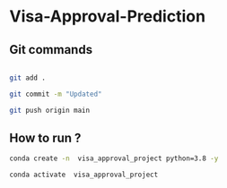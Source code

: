# Visa-Approval-Prediction

## Git commands

```bash

git add .

git commit -m "Updated"

git push origin main

```
## How to run ?

```bash
conda create -n  visa_approval_project python=3.8 -y

conda activate  visa_approval_project
```